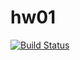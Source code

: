 # hw01

[![Build Status](https://travis-ci.org/aleman/hw01.svg?branch=master)](https://travis-ci.org/aleman/hw01)
